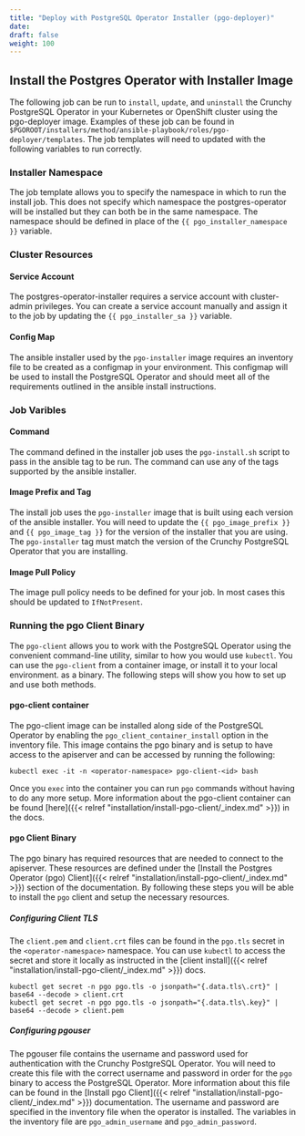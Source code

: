 ```yaml
---
title: "Deploy with PostgreSQL Operator Installer (pgo-deployer)"
date:
draft: false
weight: 100
---
```


## Install the Postgres Operator with Installer Image

The following job can be run to `install`, `update`, and `uninstall` the Crunchy
PostgreSQL Operator in your Kubernetes or OpenShift cluster using the
pgo-deployer image. Examples of these job can be found in
`$PGOROOT/installers/method/ansible-playbook/roles/pgo-deployer/templates`. The
job templates will need to updated with the following variables to run correctly.

### Installer Namespace

The job template allows you to specify the namespace in
which to run the install job. This does not specify which namespace the
postgres-operator will be installed but they can both be in the same namespace.
The namespace should be defined in place of the `{{ pgo_installer_namespace }}`
variable.

### Cluster Resources

#### Service Account

The postgres-operator-installer
requires a service account with cluster-admin privileges. You can create a
service account manually and assign it to the job by updating the `{{
pgo_installer_sa }}` variable.

#### Config Map

The ansible installer used by the `pgo-installer` image requires
an inventory file to be created as a configmap in your environment. This
configmap will be used to install the  PostgreSQL Operator and should meet all
of the requirements outlined in the ansible install instructions.

### Job Varibles

#### Command

The command defined in the installer job uses
the `pgo-install.sh` script to pass in the ansible tag to be run. The command
can use any of the tags supported by the ansible installer.

#### Image Prefix and Tag

The install job uses the `pgo-installer` image that is
built using each version of the ansible installer. You will need to update the
`{{ pgo_image_prefix }}` and `{{ pgo_image_tag }}` for the version of the
installer that you are using. The `pgo-installer` tag must match the version of
the Crunchy PostgreSQL Operator that you are installing.

#### Image Pull Policy

The image pull policy needs to be defined for your job.
In most cases this should be updated to `IfNotPresent`.

### Running the pgo Client Binary

The `pgo-client` allows you to work with the PostgreSQL Operator using the
convenient command-line utility, similar to how you would use `kubectl`. You can
use the `pgo-client` from a container image, or install it to your local
environment. as a binary. The following steps will show you how to set up and
use both methods.

#### pgo-client container

The pgo-client image can be installed along side of the PostgreSQL Operator by
enabling the `pgo_client_container_install` option in the inventory file.
This image contains the pgo binary and is setup to have access to the
apiserver and can be accessed by running the following:

```
kubectl exec -it -n <operator-namespace> pgo-client-<id> bash
```

Once you `exec` into the container you can run `pgo` commands without having to
do any more setup. More information about the pgo-client container can be found
[here]({{< relref "installation/install-pgo-client/_index.md" >}}) in the docs.

#### pgo Client Binary

The pgo binary has required resources that are needed to connect to the
apiserver. These resources are defined under the [Install the Postgres Operator
(pgo) Client]({{< relref "installation/install-pgo-client/_index.md" >}}) section of the documentation. By
following these steps you will be able to install the `pgo` client and setup the
necessary resources.

##### Configuring Client TLS

The `client.pem` and `client.crt` files can be found in the `pgo.tls` secret in
the `<operator-namespace>` namespace. You can use `kubectl` to access the secret
and store it locally as instructed in the [client install]({{< relref "installation/install-pgo-client/_index.md" >}}) docs.

```
kubectl get secret -n pgo pgo.tls -o jsonpath="{.data.tls\.crt}" | base64 --decode > client.crt
kubectl get secret -n pgo pgo.tls -o jsonpath="{.data.tls\.key}" | base64 --decode > client.pem
```

##### Configuring pgouser

The pgouser file contains the username and password used for authentication with
the Crunchy PostgreSQL Operator. You will need to create this file with the
correct username and password in order for the `pgo` binary to access the
PostgreSQL Operator. More information about this file can be found in the
[Install pgo Client]({{< relref "installation/install-pgo-client/_index.md" >}})
documentation. The username and password are specified in the inventory file
when the operator is installed. The variables in the inventory file are
`pgo_admin_username` and `pgo_admin_password`.
